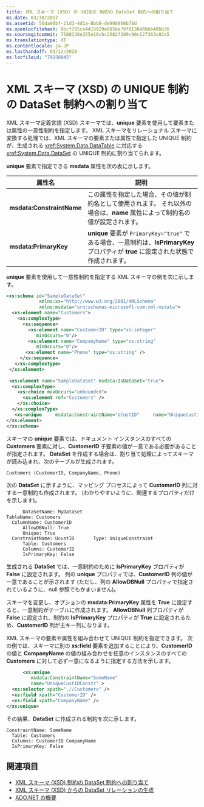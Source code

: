 ```yaml
---
title: XML スキーマ (XSD) の UNIQUE 制約の DataSet 制約への割り当て
ms.date: 03/30/2017
ms.assetid: 56da90bf-21d3-4d1a-8bb8-de908866b78d
ms.openlocfilehash: 8bcf705ce4415929e685be79f813846bbb40bb36
ms.sourcegitcommit: 7588136e355e10cbc2582f389c90c127363c02a5
ms.translationtype: HT
ms.contentlocale: ja-JP
ms.lasthandoff: 03/12/2020
ms.locfileid: "79150845"
---
```

# <a name="map-unique-xml-schema-xsd-constraints-to-dataset-constraints"></a>XML スキーマ (XSD) の UNIQUE 制約の DataSet 制約への割り当て
XML スキーマ定義言語 (XSD) スキーマでは、**unique** 要素を使用して要素または属性の一意性制約を指定します。 XML スキーマをリレーショナル スキーマに変換する処理では、XML スキーマの要素または属性で指定した UNIQUE 制約が、生成される <xref:System.Data.DataTable> に対応する <xref:System.Data.DataSet> の UNIQUE 制約に割り当てられます。  
  
 **unique** 要素で指定できる **msdata** 属性を次の表に示します。  
  
|属性名|説明|  
|--------------------|-----------------|  
|**msdata:ConstraintName**|この属性を指定した場合、その値が制約名として使用されます。 それ以外の場合は、**name** 属性によって制約名の値が設定されます。|  
|**msdata:PrimaryKey**|**unique** 要素が `PrimaryKey="true"` である場合、一意制約は、**IsPrimaryKey** プロパティが **true** に設定された状態で作成されます。|  
  
 **unique** 要素を使用して一意性制約を指定する XML スキーマの例を次に示します。  
  
```xml  
<xs:schema id="SampleDataSet"
            xmlns:xs="http://www.w3.org/2001/XMLSchema"
            xmlns:msdata="urn:schemas-microsoft-com:xml-msdata">  
  <xs:element name="Customers">  
    <xs:complexType>  
      <xs:sequence>  
        <xs:element name="CustomerID" type="xs:integer"
           minOccurs="0"/>  
        <xs:element name="CompanyName" type="xs:string"
           minOccurs="0"/>  
       <xs:element name="Phone" type="xs:string" />  
     </xs:sequence>  
   </xs:complexType>  
 </xs:element>  
  
 <xs:element name="SampleDataSet" msdata:IsDataSet="true">  
  <xs:complexType>  
    <xs:choice maxOccurs="unbounded">  
      <xs:element ref="Customers" />  
    </xs:choice>  
  </xs:complexType>  
   <xs:unique     msdata:ConstraintName="UCustID"     name="UniqueCustIDConstr" >       <xs:selector xpath=".//Customers" />       <xs:field xpath="CustomerID" />     </xs:unique>  
</xs:element>  
</xs:schema>  
```  
  
 スキーマの **unique** 要素では、ドキュメント インスタンスのすべての **Customers** 要素に対し、**CustomerID** 子要素の値が一意である必要があることが指定されます。 **DataSet** を作成する場合は、割り当て処理によってスキーマが読み込まれ、次のテーブルが生成されます。  
  
```text  
Customers (CustomerID, CompanyName, Phone)  
```  
  
 次の **DataSet** に示すように、マッピング プロセスによって **CustomerID** 列に対する一意制約も作成されます。 (わかりやすいように、関連するプロパティだけを示します)。  
  
```text  
      DataSetName: MyDataSet  
TableName: Customers  
  ColumnName: CustomerID  
      AllowDBNull: True  
      Unique: True  
  ConstraintName: UcustID       Type: UniqueConstraint  
      Table: Customers  
      Columns: CustomerID
      IsPrimaryKey: False  
```  
  
 生成される **DataSet** では、一意制約のために **IsPrimaryKey** プロパティが **False** に設定されます。 列の **unique** プロパティでは、**CustomerID** 列の値が一意であることが示されます (ただし、列の **AllowDBNull** プロパティで指定されているように、null 参照でもかまいません)。  
  
 スキーマを変更し、オプションの **msdata:PrimaryKey** 属性を **True** に設定すると、一意制約がテーブルに作成されます。 **AllowDBNull** 列プロパティが **False** に設定され、制約の **IsPrimaryKey** プロパティが **True** に設定されるため、**CustomerID** 列が主キー列になります。  
  
 XML スキーマの要素や属性を組み合わせて UNIQUE 制約を指定できます。 次の例では、スキーマに別の **xs:field** 要素を追加することにより、**CustomerID** の値と **CompanyName** の値の組み合わせを任意のインスタンスのすべての **Customers** に対して必ず一意になるように指定する方法を示します。  
  
```xml  
      <xs:unique
         msdata:ConstraintName="SomeName"
         name="UniqueCustIDConstr" >
  <xs:selector xpath=".//Customers" />
  <xs:field xpath="CustomerID" />
  <xs:field xpath="CompanyName" />
</xs:unique>  
```  
  
 その結果、**DataSet** に作成される制約を次に示します。  
  
```text  
ConstraintName: SomeName  
  Table: Customers  
  Columns: CustomerID CompanyName
  IsPrimaryKey: False  
```  
  
## <a name="see-also"></a>関連項目

- [XML スキーマ (XSD) 制約の DataSet 制約への割り当て](mapping-xml-schema-xsd-constraints-to-dataset-constraints.md)
- [XML スキーマ (XSD) からの DataSet リレーションの生成](generating-dataset-relations-from-xml-schema-xsd.md)
- [ADO.NET の概要](../ado-net-overview.md)
